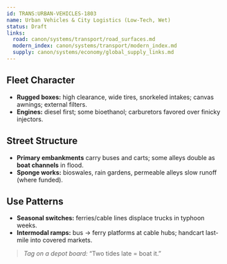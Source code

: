 ```yaml
---
id: TRANS:URBAN-VEHICLES-1803
name: Urban Vehicles & City Logistics (Low-Tech, Wet)
status: Draft
links:
  road: canon/systems/transport/road_surfaces.md
  modern_index: canon/systems/transport/modern_index.md
  supply: canon/systems/economy/global_supply_links.md
---
```


## Fleet Character
- **Rugged boxes:** high clearance, wide tires, snorkeled intakes; canvas awnings; external filters.
- **Engines:** diesel first; some bioethanol; carburetors favored over finicky injectors.

## Street Structure
- **Primary embankments** carry buses and carts; some alleys double as **boat channels** in flood.
- **Sponge works:** bioswales, rain gardens, permeable alleys slow runoff (where funded).

## Use Patterns
- **Seasonal switches:** ferries/cable lines displace trucks in typhoon weeks.
- **Intermodal ramps:** bus → ferry platforms at cable hubs; handcart last-mile into covered markets.

> _Tag on a depot board:_ “Two tides late = boat it.”

